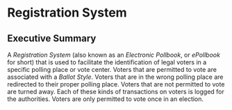 # Registration System

## Executive Summary

A *Registration System* (also known as an *Electronic Pollbook*, or
*ePollbook* for short) that is used to facilitate the identification of
legal voters in a specific polling place or vote center.  Voters that
are permitted to vote are associated with a *Ballot Style*.  Voters that
are in the wrong polling place are redirected to their proper polling
place.  Voters that are not permitted to vote are turned away.  Each
of these kinds of transactions on voters is logged for the
authorities.  Voters are only permitted to vote once in an election.

